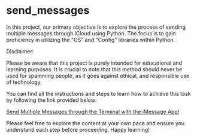 # send_messages
In this project, our primary objective is to explore the process of sending multiple messages through iCloud using Python. The focus is to gain proficiency in utilizing the "OS" and "Config" libraries within Python.

Disclaimer:

Please be aware that this project is purely intended for educational and learning purposes. It is crucial to note that this method should never be used for spamming people, as it goes against ethical, and responsible use of technology.

You can find all the instructions and steps to learn how to achieve this task by following the link provided below:

[Send Multiple Messages through the Terminal with the iMessage App!](https://medium.com/ux-developer/send-multiple-messages-through-the-terminal-with-the-imessage-app-3656e913ce9e)

Please feel free to explore the content at your own pace and ensure you understand each step before proceeding. Happy learning!
